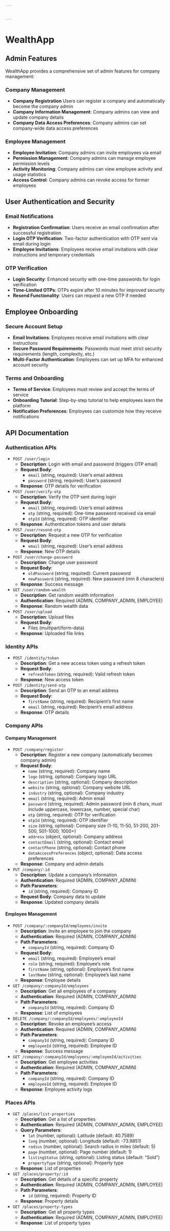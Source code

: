 ```yaml
---


---
```


<h1 id="wealthapp">WealthApp</h1>
<h2 id="admin-features">Admin Features</h2>
<p>WealthApp provides a comprehensive set of admin features for company management:</p>
<h3 id="company-management">Company Management</h3>
<ul>
<li><strong>Company Registration</strong> Users can register a company and automatically become the company admin</li>
<li><strong>Company Information Management</strong>: Company admins can view and update company details</li>
<li><strong>Company Data Access Preferences</strong>: Company admins can set company-wide data access preferences</li>
</ul>
<h3 id="employee-management">Employee Management</h3>
<ul>
<li><strong>Employee Invitation</strong>: Company admins can invite employees via email</li>
<li><strong>Permission Management</strong>: Company admins can manage employee permission levels</li>
<li><strong>Activity Monitoring</strong>: Company admins can view employee activity and usage statistics</li>
<li><strong>Access Control</strong>: Company admins can revoke access for former employees</li>
</ul>
<h2 id="user-authentication-and-security">User Authentication and Security</h2>
<h3 id="email-notifications">Email Notifications</h3>
<ul>
<li><strong>Registration Confirmation</strong>: Users receive an email confirmation after successful registration</li>
<li><strong>Login OTP Verification</strong>: Two-factor authentication with OTP sent via email during login</li>
<li><strong>Employee Invitations</strong>: Employees receive email invitations with clear instructions and temporary credentials</li>
</ul>
<h3 id="otp-verification">OTP Verification</h3>
<ul>
<li><strong>Login Security</strong>: Enhanced security with one-time passwords for login verification</li>
<li><strong>Time-Limited OTPs</strong>: OTPs expire after 10 minutes for improved security</li>
<li><strong>Resend Functionality</strong>: Users can request a new OTP if needed</li>
</ul>
<h2 id="employee-onboarding">Employee Onboarding</h2>
<h3 id="secure-account-setup">Secure Account Setup</h3>
<ul>
<li><strong>Email Invitations</strong>: Employees receive email invitations with clear instructions</li>
<li><strong>Secure Password Requirements</strong>: Passwords must meet strict security requirements (length, complexity, etc.)</li>
<li><strong>Multi-Factor Authentication</strong>: Employees can set up MFA for enhanced account security</li>
</ul>
<h3 id="terms-and-onboarding">Terms and Onboarding</h3>
<ul>
<li><strong>Terms of Service</strong>: Employees must review and accept the terms of service</li>
<li><strong>Onboarding Tutorial</strong>: Step-by-step tutorial to help employees learn the platform</li>
<li><strong>Notification Preferences</strong>: Employees can customize how they receive notifications</li>
</ul>
<h2 id="api-documentation">API Documentation</h2>
<h3 id="authentication-apis">Authentication APIs</h3>
<ul>
<li><code>POST /user/login</code>
<ul>
<li><strong>Description</strong>: Login with email and password (triggers OTP email)</li>
<li><strong>Request Body</strong>:
<ul>
<li><code>email</code> (string, required): User’s email address</li>
<li><code>password</code> (string, required): User’s password</li>
</ul>
</li>
<li><strong>Response</strong>: OTP details for verification</li>
</ul>
</li>
<li><code>POST /user/verify-otp</code>
<ul>
<li><strong>Description</strong>: Verify the OTP sent during login</li>
<li><strong>Request Body</strong>:
<ul>
<li><code>email</code> (string, required): User’s email address</li>
<li><code>otp</code> (string, required): One-time password received via email</li>
<li><code>otpId</code> (string, required): OTP identifier</li>
</ul>
</li>
<li><strong>Response</strong>: Authentication tokens and user details</li>
</ul>
</li>
<li><code>POST /user/resend-otp</code>
<ul>
<li><strong>Description</strong>: Request a new OTP for verification</li>
<li><strong>Request Body</strong>:
<ul>
<li><code>email</code> (string, required): User’s email address</li>
</ul>
</li>
<li><strong>Response</strong>: New OTP details</li>
</ul>
</li>
<li><code>POST /user/change-password</code>
<ul>
<li><strong>Description</strong>: Change user password</li>
<li><strong>Request Body</strong>:
<ul>
<li><code>oldPassword</code> (string, required): Current password</li>
<li><code>newPassword</code> (string, required): New password (min 8 characters)</li>
</ul>
</li>
<li><strong>Response</strong>: Success message</li>
</ul>
</li>
<li><code>GET /user/random-wealth</code>
<ul>
<li><strong>Description</strong>: Get random wealth information</li>
<li><strong>Authentication</strong>: Required (ADMIN, COMPANY_ADMIN, EMPLOYEE)</li>
<li><strong>Response</strong>: Random wealth data</li>
</ul>
</li>
<li><code>POST /user/upload</code>
<ul>
<li><strong>Description</strong>: Upload files</li>
<li><strong>Request Body</strong>:
<ul>
<li>Files (multipart/form-data)</li>
</ul>
</li>
<li><strong>Response</strong>: Uploaded file links</li>
</ul>
</li>
</ul>
<h3 id="identity-apis">Identity APIs</h3>
<ul>
<li><code>POST /identity/token</code>
<ul>
<li><strong>Description</strong>: Get a new access token using a refresh token</li>
<li><strong>Request Body</strong>:
<ul>
<li><code>refreshToken</code> (string, required): Valid refresh token</li>
</ul>
</li>
<li><strong>Response</strong>: New access token</li>
</ul>
</li>
<li><code>POST /identity/send-otp</code>
<ul>
<li><strong>Description</strong>: Send an OTP to an email address</li>
<li><strong>Request Body</strong>:
<ul>
<li><code>firstName</code> (string, required): Recipient’s first name</li>
<li><code>email</code> (string, required): Recipient’s email address</li>
</ul>
</li>
<li><strong>Response</strong>: OTP details</li>
</ul>
</li>
</ul>
<h3 id="company-apis">Company APIs</h3>
<h4 id="company-management-1">Company Management</h4>
<ul>
<li><code>POST /company/register</code>
<ul>
<li><strong>Description</strong>: Register a new company (automatically becomes company admin)</li>
<li><strong>Request Body</strong>:
<ul>
<li><code>name</code> (string, required): Company name</li>
<li><code>logo</code> (string, optional): Company logo URL</li>
<li><code>description</code> (string, optional): Company description</li>
<li><code>website</code> (string, optional): Company website URL</li>
<li><code>industry</code> (string, optional): Company industry</li>
<li><code>email</code> (string, required): Admin email</li>
<li><code>password</code> (string, required): Admin password (min 8 chars, must include uppercase, lowercase, number, special char)</li>
<li><code>otp</code> (string, required): OTP for verification</li>
<li><code>otpId</code> (string, required): OTP identifier</li>
<li><code>size</code> (string, optional): Company size (1-10, 11-50, 51-200, 201-500, 501-1000, 1000+)</li>
<li><code>address</code> (object, optional): Company address</li>
<li><code>contactEmail</code> (string, optional): Contact email</li>
<li><code>contactPhone</code> (string, optional): Contact phone</li>
<li><code>dataAccessPreferences</code> (object, optional): Data access preferences</li>
</ul>
</li>
<li><strong>Response</strong>: Company and admin details</li>
</ul>
</li>
<li><code>PUT /company/:id</code>
<ul>
<li><strong>Description</strong>: Update a company’s information</li>
<li><strong>Authentication</strong>: Required (ADMIN, COMPANY_ADMIN)</li>
<li><strong>Path Parameters</strong>:
<ul>
<li><code>id</code> (string, required): Company ID</li>
</ul>
</li>
<li><strong>Request Body</strong>: Company data to update</li>
<li><strong>Response</strong>: Updated company details</li>
</ul>
</li>
</ul>
<h4 id="employee-management-1">Employee Management</h4>
<ul>
<li><code>POST /company/:companyId/employees/invite</code>
<ul>
<li><strong>Description</strong>: Invite an employee to join the company</li>
<li><strong>Authentication</strong>: Required (ADMIN, COMPANY_ADMIN)</li>
<li><strong>Path Parameters</strong>:
<ul>
<li><code>companyId</code> (string, required): Company ID</li>
</ul>
</li>
<li><strong>Request Body</strong>:
<ul>
<li><code>email</code> (string, required): Employee’s email</li>
<li><code>role</code> (string, required): Employee’s role</li>
<li><code>firstName</code> (string, optional): Employee’s first name</li>
<li><code>lastName</code> (string, optional): Employee’s last name</li>
</ul>
</li>
<li><strong>Response</strong>: Employee details</li>
</ul>
</li>
<li><code>GET /company/:companyId/employees</code>
<ul>
<li><strong>Description</strong>: Get all employees of a company</li>
<li><strong>Authentication</strong>: Required (ADMIN, COMPANY_ADMIN)</li>
<li><strong>Path Parameters</strong>:
<ul>
<li><code>companyId</code> (string, required): Company ID</li>
</ul>
</li>
<li><strong>Response</strong>: List of employees</li>
</ul>
</li>
<li><code>DELETE /company/:companyId/employees/:employeeId</code>
<ul>
<li><strong>Description</strong>: Revoke an employee’s access</li>
<li><strong>Authentication</strong>: Required (ADMIN, COMPANY_ADMIN)</li>
<li><strong>Path Parameters</strong>:
<ul>
<li><code>companyId</code> (string, required): Company ID</li>
<li><code>employeeId</code> (string, required): Employee ID</li>
</ul>
</li>
<li><strong>Response</strong>: Success message</li>
</ul>
</li>
<li><code>GET /company/:companyId/employees/:employeeId/activities</code>
<ul>
<li><strong>Description</strong>: Get employee activities</li>
<li><strong>Authentication</strong>: Required (ADMIN, COMPANY_ADMIN)</li>
<li><strong>Path Parameters</strong>:
<ul>
<li><code>companyId</code> (string, required): Company ID</li>
<li><code>employeeId</code> (string, required): Employee ID</li>
</ul>
</li>
<li><strong>Response</strong>: Employee activity logs</li>
</ul>
</li>
</ul>
<h3 id="places-apis">Places APIs</h3>
<ul>
<li><code>GET /places/list-properties</code>
<ul>
<li><strong>Description</strong>: Get a list of properties</li>
<li><strong>Authentication</strong>: Required (ADMIN, COMPANY_ADMIN, EMPLOYEE)</li>
<li><strong>Query Parameters</strong>:
<ul>
<li><code>lat</code> (number, optional): Latitude (default: 40.7589)</li>
<li><code>long</code> (number, optional): Longitude (default: -73.9851)</li>
<li><code>radius</code> (number, optional): Search radius in miles (default: 5)</li>
<li><code>page</code> (number, optional): Page number (default: 1)</li>
<li><code>listingStatus</code> (string, optional): Listing status (default: “Sold”)</li>
<li><code>propertyType</code> (string, optional): Property type</li>
</ul>
</li>
<li><strong>Response</strong>: List of properties</li>
</ul>
</li>
<li><code>GET /places/property/:id</code>
<ul>
<li><strong>Description</strong>: Get details of a specific property</li>
<li><strong>Authentication</strong>: Required (ADMIN, COMPANY_ADMIN, EMPLOYEE)</li>
<li><strong>Path Parameters</strong>:
<ul>
<li><code>id</code> (string, required): Property ID</li>
</ul>
</li>
<li><strong>Response</strong>: Property details</li>
</ul>
</li>
<li><code>GET /places/property-types</code>
<ul>
<li><strong>Description</strong>: Get all property types</li>
<li><strong>Authentication</strong>: Required (ADMIN, COMPANY_ADMIN, EMPLOYEE)</li>
<li><strong>Response</strong>: List of property types</li>
</ul>
</li>
</ul>


